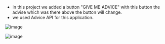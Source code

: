 * In this project we added a button "GIVE ME ADVICE" with this button the advise which was there above the button will change.
* we used Advice API for this application.

![image](https://github.com/Vasanthkarri/ADVICE-PROJECT-17/assets/95275323/24715947-daac-4179-9b70-79d4bf2d4501)

![image](https://github.com/Vasanthkarri/ADVICE-PROJECT-17/assets/95275323/b0290b1c-a535-419e-9196-162e7aeff020)
